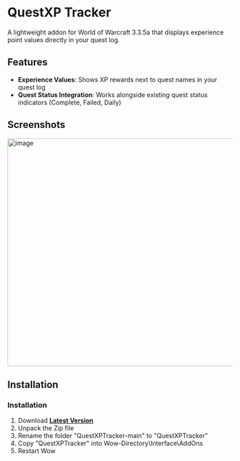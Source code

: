 # QuestXP Tracker

A lightweight addon for World of Warcraft 3.3.5a that displays experience point values directly in your quest log.

## Features

- **Experience Values**: Shows XP rewards next to quest names in your quest log
- **Quest Status Integration**: Works alongside existing quest status indicators (Complete, Failed, Daily)

## Screenshots

<img width="785" height="510" alt="image" src="https://github.com/user-attachments/assets/fe6a32d0-31d3-4d6a-a0b3-8f820f58d50d" />

## Installation

### Installation
1. Download **[Latest Version](https://github.com/Bennylavaa/QuestXPTracker/archive/refs/heads/main.zip)**
2. Unpack the Zip file
3. Rename the folder "QuestXPTracker-main" to "QuestXPTracker"
4. Copy "QuestXPTracker" into Wow-Directory\Interface\AddOns
5. Restart Wow
